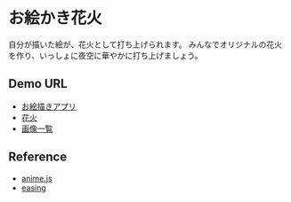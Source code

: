 # お絵かき花火
自分が描いた絵が、花火として打ち上げられます。
みんなでオリジナルの花火を作り、いっしょに夜空に華やかに打ち上げましょう。

## Demo URL
- [お絵描きアプリ](https://front-lab.mediba.jp/test/konno/fileworks/app.html)
- [花火](https://front-lab.mediba.jp/test/konno/fireworks/fireworks.html)
- [画像一覧](https://front-lab.mediba.jp/test/konno/fileworks/list.html)

## Reference
- [anime.js](https://github.com/juliangarnier/anime)
- [easing](http://easings.net/ja)

